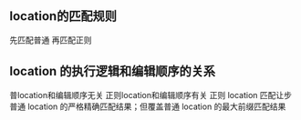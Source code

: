 ##  location的匹配规则
先匹配普通 再匹配正则

##  location 的执行逻辑和编辑顺序的关系
普location和编辑顺序无关 正则location和编辑顺序有关
正则 location 匹配让步普通 location 的严格精确匹配结果；但覆盖普通 location 的最大前缀匹配结果

##  